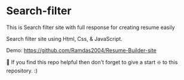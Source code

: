 # Search-filter
This is Search filter site with full response for creating resume easily

Search filter site using Html, Css, & JavaScript.

Demo: https://github.com/Ramdas2004/Resume-Builder-site

🙏 If you find this repo helpful then don't forget to give a start ❇️ to this repository. :)
